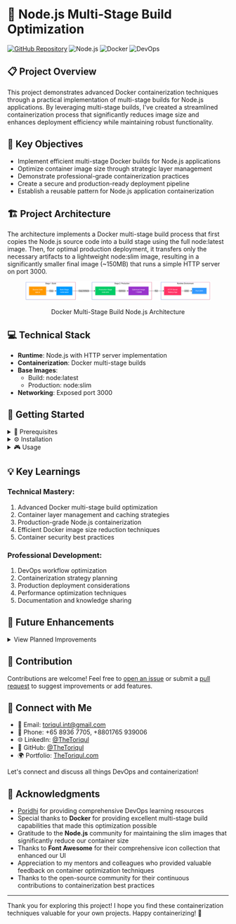 # 🚀 Node.js Multi-Stage Build Optimization

[![GitHub Repository](https://img.shields.io/badge/GitHub-multi--stage--nodejs--build-blue?style=flat&logo=github)](https://github.com/TheToriqul/multi-stage-nodejs-build)
![Node.js](https://img.shields.io/badge/Node.js-339933?style=flat&logo=node.js&logoColor=white)
![Docker](https://img.shields.io/badge/Docker-2496ED?style=flat&logo=docker&logoColor=white)
![DevOps](https://img.shields.io/badge/DevOps-0A0A0A?style=flat&logo=dev.to&logoColor=white)

## 📋 Project Overview

This project demonstrates advanced Docker containerization techniques through a practical implementation of multi-stage builds for Node.js applications. By leveraging multi-stage builds, I've created a streamlined containerization process that significantly reduces image size and enhances deployment efficiency while maintaining robust functionality.

## 🎯 Key Objectives

- Implement efficient multi-stage Docker builds for Node.js applications
- Optimize container image size through strategic layer management
- Demonstrate professional-grade containerization practices
- Create a secure and production-ready deployment pipeline
- Establish a reusable pattern for Node.js application containerization

## 🏗️ Project Architecture
The architecture implements a Docker multi-stage build process that first copies the Node.js source code into a build stage using the full node:latest image. Then, for optimal production deployment, it transfers only the necessary artifacts to a lightweight node:slim image, resulting in a significantly smaller final image (~150MB) that runs a simple HTTP server on port 3000.
<figure >
  <p align="center">
      <img src="./architecture.png" alt="Docker Multi-Stage Build Node.js Architecture" />
      <p align="center">Docker Multi-Stage Build Node.js Architecture</p> 
  </p>
</figure>

## 💻 Technical Stack

- **Runtime**: Node.js with HTTP server implementation
- **Containerization**: Docker multi-stage builds
- **Base Images**: 
  - Build: node:latest
  - Production: node:slim
- **Networking**: Exposed port 3000

## 🚀 Getting Started

<details>
<summary>🐳 Prerequisites</summary>

- Docker Engine 20.10.x or higher
- Node.js 14.x or higher (for local development)
- Git for version control
</details>

<details>
<summary>⚙️ Installation</summary>

1. Clone the repository:
   ```bash
   git clone https://github.com/TheToriqul/multi-stage-nodejs-build.git
   cd multi-stage-nodejs-build
   ```

2. Build the Docker image:
   ```bash
   docker build -t node-app .
   ```

3. Run the container:
   ```bash
   docker run -d -p 3000:3000 node-app
   ```
</details>

<details>
<summary>🎮 Usage</summary>

1. Access the application:
   ```bash
   curl http://localhost:3000
   ```

2. View container status:
   ```bash
   docker ps
   ```

For detailed commands and operations, refer to the [reference-commands.md](reference-commands.md) file.
</details>

## 💡 Key Learnings

### Technical Mastery:

1. Advanced Docker multi-stage build optimization
2. Container layer management and caching strategies
3. Production-grade Node.js containerization
4. Efficient Docker image size reduction techniques
5. Container security best practices

### Professional Development:

1. DevOps workflow optimization
2. Containerization strategy planning
3. Production deployment considerations
4. Performance optimization techniques
5. Documentation and knowledge sharing

## 🔄 Future Enhancements

<details>
<summary>View Planned Improvements</summary>

1. Implement health check mechanisms
2. Add Docker Compose for multi-container setup
3. Integrate CI/CD pipeline configuration
4. Add monitoring and logging solutions
5. Implement container orchestration support
6. Add automated testing framework
</details>

## 🙌 Contribution

Contributions are welcome! Feel free to [open an issue](https://github.com/TheToriqul/multi-stage-nodejs-build/issues) or submit a [pull request](https://github.com/TheToriqul/multi-stage-nodejs-build/pulls) to suggest improvements or add features.

## 📧 Connect with Me

- 📧 Email: toriqul.int@gmail.com
- 📱 Phone: +65 8936 7705, +8801765 939006
- 🌐 LinkedIn: [@TheToriqul](https://www.linkedin.com/in/thetoriqul/)
- 🐙 GitHub: [@TheToriqul](https://github.com/TheToriqul)
- 🌍 Portfolio: [TheToriqul.com](https://thetoriqul.com)

Let's connect and discuss all things DevOps and containerization!

## 👏 Acknowledgments
- [Poridhi](https://devops.poridhi.io/) for providing comprehensive DevOps learning resources
- Special thanks to **Docker** for providing excellent multi-stage build capabilities that made this optimization possible
- Gratitude to the **Node.js** community for maintaining the slim images that significantly reduce our container size
- Thanks to **Font Awesome** for their comprehensive icon collection that enhanced our UI
- Appreciation to my mentors and colleagues who provided valuable feedback on container optimization techniques
- Thanks to the open-source community for their continuous contributions to containerization best practices

---

Thank you for exploring this project! I hope you find these containerization techniques valuable for your own projects. Happy containerizing! 🐳